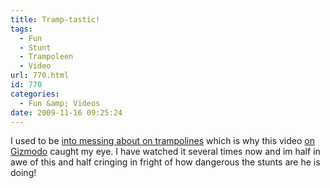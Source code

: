 ```yaml
---
title: Tramp-tastic!
tags:
  - Fun
  - Stunt
  - Trampoleen
  - Video
url: 770.html
id: 770
categories:
  - Fun &amp; Videos
date: 2009-11-16 09:25:24
---
```


I used to be [into messing about on trampolines](https://picasaweb.google.com/mike.cann/RandomMe#5046188492515494834) which is why this video [on Gizmodo](https://uk.gizmodo.com/) caught my eye. I have watched it several times now and im half in awe of this and half cringing in fright of how dangerous the stunts are he is doing!

<!-- more -->

<object classid="clsid:d27cdb6e-ae6d-11cf-96b8-444553540000" width="640" height="385" codebase="https://download.macromedia.com/pub/shockwave/cabs/flash/swflash.cab#version=6,0,40,0"><param name="allowFullScreen" value="true" /><param name="allowscriptaccess" value="always" /><param name="src" value="https://www.youtube.com/v/_4s2H9cH7Sw&amp;hl=en_GB&amp;fs=1&amp;rel=0" /><param name="allowfullscreen" value="true" /><embed type="application/x-shockwave-flash" width="640" height="385" src="https://www.youtube.com/v/_4s2H9cH7Sw&amp;hl=en_GB&amp;fs=1&amp;rel=0" allowscriptaccess="always" allowfullscreen="true"></embed></object>
